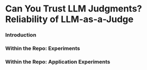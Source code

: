 # Can You Trust LLM Judgments? Reliability of LLM-as-a-Judge
### Introduction

### Within the Repo: Experiments

### Within the Repo: Application Experiments 
